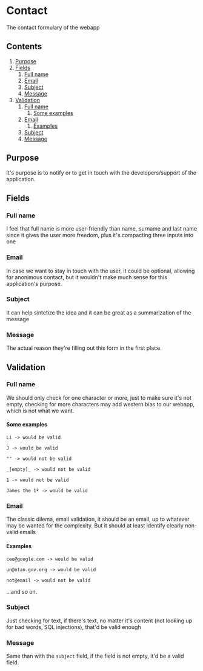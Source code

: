 # Contact #

The contact formulary of the webapp

## Contents

1. [Purpose](#purpose)
1. [Fields](#fields)
    1. [Full name](#full-name)
    1. [Email](#email)
    1. [Subject](#subject)
    1. [Message](#message)
1. [Validation](#)
    1. [Full name](#full-name-1)
        1. [Some examples](#some-examples)
    1. [Email](#email-1)
        1. [Examples](#examples)
    1. [Subject](#subject-1)
    1. [Message](#message-1)

## Purpose

It's purpose is to notify or to get in touch with the developers/support of the application.

## Fields

### Full name

I feel that full name is more user-friendly than name, surname and last name since it gives the user more freedom, plus it's compacting three inputs into one

### Email

In case we want to stay in touch with the user, it could be optional, allowing for anonimous contact, but it wouldn't make much sense for this application's purpose.

### Subject

It can help sintetize the idea and it can be great as a summarization of the message

### Message

The actual reason they're filling out this form in the first place.

## Validation

### Full name

We should only check for one character or more, just to make sure it's not empty, checking for more characters may add western bias to our webapp, which is not what we want.

#### Some examples

```
Li -> would be valid
```

```
J -> would be valid
```

```
"" -> would not be valid
```

```
_[empty]_ -> would not be valid
```

```
1 -> would not be valid
```

```
James the 1º -> would be valid
```

### Email

The classic dilema, email validation, it should be an email, up to whatever may be wanted for the complexity. But it should at least identify clearly non-valid emails

#### Examples

```
ceo@google.com -> would be valid
```

```
un@otan.gov.org -> would be valid
```

```
not@email -> would not be valid
```

...and so on.

### Subject

Just checking for text, if there's text, no matter it's content (not looking up for bad words, SQL injections), that'd be valid enough

### Message

Same than with the `subject` field, if the field is not empty, it'd be a valid field.